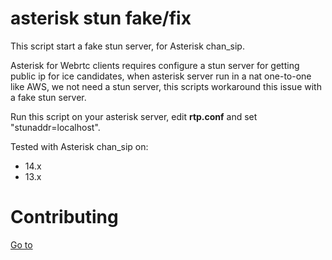 # asterisk stun fake/fix

This script start a fake stun server, for Asterisk chan_sip.

Asterisk for Webrtc clients requires configure a stun server for getting
public ip for ice candidates, when asterisk server run in a nat one-to-one like AWS,
 we not need a stun server, this scripts workaround this issue with a fake stun server.

Run this script on your asterisk server, edit **rtp.conf** and set "stunaddr=localhost".

Tested with Asterisk chan_sip on:
 - 14.x
 - 13.x

# Contributing

[Go to](https://chiselapp.com/user/bit4bit/repository/asterisk-stun-fake-fix/)

